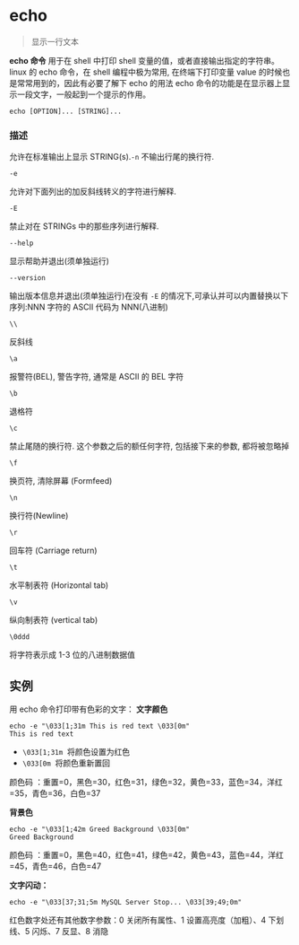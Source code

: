 # echo

> 显示一行文本

**echo 命令** 用于在 shell 中打印 shell 变量的值，或者直接输出指定的字符串。linux 的 echo 命令，在 shell 编程中极为常用, 在终端下打印变量 value 的时候也是常常用到的，因此有必要了解下 echo 的用法 echo 命令的功能是在显示器上显示一段文字，一般起到一个提示的作用。

```
echo [OPTION]... [STRING]...
```

### 描述

允许在标准输出上显示 STRING(s).`-n`
不输出行尾的换行符.

`-e`

允许对下面列出的加反斜线转义的字符进行解释.

`-E`

禁止对在 STRINGs 中的那些序列进行解释.

`--help`

显示帮助并退出(须单独运行)

`--version`

输出版本信息并退出(须单独运行)在没有 `-E` 的情况下,可承认并可以内置替换以下序列:NNN 字符的 ASCII 代码为 NNN(八进制)

`\\`

反斜线

`\a`

报警符(BEL), 警告字符, 通常是 ASCII 的 BEL 字符

`\b`

退格符

`\c`

禁止尾随的换行符. 这个参数之后的额任何字符, 包括接下来的参数, 都将被忽略掉

`\f`

换页符, 清除屏幕 (Formfeed)

`\n`

换行符(Newline)

`\r`

回车符 (Carriage return)

`\t`

水平制表符 (Horizontal tab)

`\v`

纵向制表符 (vertical tab)

`\0ddd`

将字符表示成 1-3 位的八进制数据值

## 实例

用 echo 命令打印带有色彩的文字：
**文字颜色**

```
echo -e "\033[1;31m This is red text \033[0m"
This is red text
```

-   `\033[1;31m`  将颜色设置为红色
-   `\033[0m`  将颜色重新置回

颜色码 ：重置=0，黑色=30，红色=31，绿色=32，黄色=33，蓝色=34，洋红=35，青色=36，白色=37

**背景色**

```
echo -e "\033[1;42m Greed Background \033[0m"
Greed Background
```

颜色码 ：重置=0，黑色=40，红色=41，绿色=42，黄色=43，蓝色=44，洋红=45，青色=46，白色=47

**文字闪动：**

```
echo -e "\033[37;31;5m MySQL Server Stop... \033[39;49;0m"
```

红色数字处还有其他数字参数：0 关闭所有属性、1 设置高亮度（加粗）、4 下划线、5 闪烁、7 反显、8 消隐
